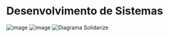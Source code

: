 # Desenvolvimento de Sistemas
![image](https://github.com/UI-ONGs/Desen_Sist/assets/165799977/c8ccae4e-5211-4df9-ad1d-b81e8f5d9a88)
![image](https://github.com/UI-ONGs/Desen_Sist/assets/165799977/f5e637ac-d32c-4a6d-ab02-fe4545f52dcb)
![Diagrama Solidarize](https://github.com/UI-ONGs/Desen_Sist/assets/165799977/b45890e7-cb3b-4805-af8e-9e311e1decc5)
